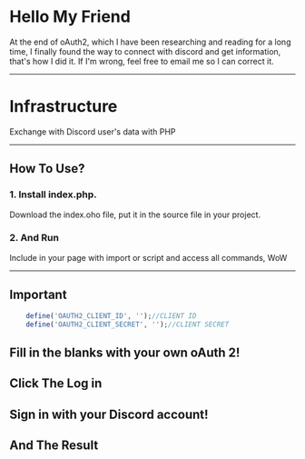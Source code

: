 # Hello My Friend

At the end of oAuth2, which I have been researching and reading for a long time, I finally found the way to connect with discord and get information, that's how I did it. If I'm wrong, feel free to email me so I can correct it.

---

# Infrastructure

Exchange with Discord user's data with PHP

---

## How To Use?

### 1. Install index.php.

Download the index.oho file, put it in the source file in your project.

### 2. And Run

Include in your page with import or script and access all commands, WoW

---

## Important

```php
	define('OAUTH2_CLIENT_ID', '');//CLIENT ID
	define('OAUTH2_CLIENT_SECRET', '');//CLIENT SECRET
```
Fill in the blanks with your own oAuth 2!
---

## Click The Log in

## Sign in with your Discord account!

## And The Result
